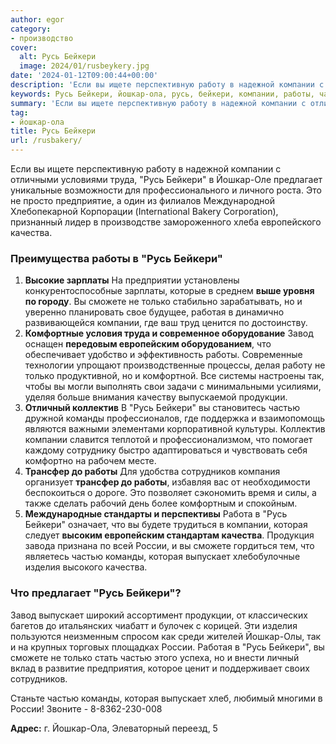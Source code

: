 ```yaml
---
author: egor
category:
- производство
cover:
  alt: Русь Бейкери
  image: 2024/01/rusbeykery.jpg
date: '2024-01-12T09:00:44+00:00'
description: 'Если вы ищете перспективную работу в надежной компании с отличными условиями труда, "Русь Бейкери" в Йошкар-Оле предлагает уникальные возможности для...'
keywords: Русь Бейкери, йошкар-ола, русь, бейкери, компании, работы, частью, йошкар, качества, сможете, только, команды, которая, россии, выпускает, работу, труда
summary: 'Если вы ищете перспективную работу в надежной компании с отличными условиями труда, "Русь Бейкери" в Йошкар-Оле предлагает уникальные возможности для...'
tag:
- йошкар-ола
title: Русь Бейкери
url: /rusbakery/
---
```


Если вы ищете перспективную работу в надежной компании с отличными условиями труда, "Русь Бейкери" в Йошкар-Оле предлагает уникальные возможности для профессионального и личного роста. Это не просто предприятие, а один из филиалов Международной Хлебопекарной Корпорации (International Bakery Corporation), признанный лидер в производстве замороженного хлеба европейского качества.

### Преимущества работы в "Русь Бейкери"

1. **Высокие зарплаты**
   На предприятии установлены конкурентоспособные зарплаты, которые в среднем **выше уровня по городу**. Вы сможете не только стабильно зарабатывать, но и уверенно планировать свое будущее, работая в динамично развивающейся компании, где ваш труд ценится по достоинству.
1. **Комфортные условия труда и современное оборудование**
   Завод оснащен **передовым европейским оборудованием**, что обеспечивает удобство и эффективность работы. Современные технологии упрощают производственные процессы, делая работу не только продуктивной, но и комфортной. Все системы настроены так, чтобы вы могли выполнять свои задачи с минимальными усилиями, уделяя больше внимания качеству выпускаемой продукции.
1. **Отличный коллектив**
   В "Русь Бейкери" вы становитесь частью дружной команды профессионалов, где поддержка и взаимопомощь являются важными элементами корпоративной культуры. Коллектив компании славится теплотой и профессионализмом, что помогает каждому сотруднику быстро адаптироваться и чувствовать себя комфортно на рабочем месте.
1. **Трансфер до работы**
   Для удобства сотрудников компания организует **трансфер до работы**, избавляя вас от необходимости беспокоиться о дороге. Это позволяет сэкономить время и силы, а также сделать рабочий день более комфортным и спокойным.
1. **Международные стандарты и перспективы**
   Работа в "Русь Бейкери" означает, что вы будете трудиться в компании, которая следует **высоким европейским стандартам качества**. Продукция завода признана по всей России, и вы сможете гордиться тем, что являетесь частью команды, которая выпускает хлебобулочные изделия высокого качества.

### Что предлагает "Русь Бейкери"?

Завод выпускает широкий ассортимент продукции, от классических багетов до итальянских чиабатт и булочек с корицей. Эти изделия пользуются неизменным спросом как среди жителей Йошкар\-Олы, так и на крупных торговых площадках России. Работая в "Русь Бейкери", вы сможете не только стать частью этого успеха, но и внести личный вклад в развитие предприятия, которое ценит и поддерживает своих сотрудников.

Станьте частью команды, которая выпускает хлеб, любимый многими в России! Звоните \- 8-8362-230-008

**Адрес:** г. Йошкар-Ола, Элеваторный переезд, 5